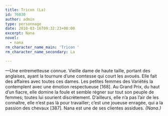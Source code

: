 ```yaml
---
title: Tricon (La)
id: 76030
author: admin
type: personnage
date: 2010-03-16T09:32:23+00:00
excerpt: Nana
novel:
  - nana
rm_character_name_main: 'Tricon '
rm_character_name_secondary: La

---
```

—Une entremetteuse connue. Vieille dame de haute taille, portant des anglaises, ayant la tournure d&rsquo;une comtesse qui court les avoués. Elle fait des affaires avec toutes ces dames. Les petites femmes des Variétés la contemplent avec une émotion respectueuse [168]. Au Grand Prix, du haut d&rsquo;un fiacre, elle domine la foule et semble régner sur tout son peuple de femmes; toutes lui sourient discrètement. D&rsquo;ailleurs, elle n&rsquo;a pas l&rsquo;air de les connaître, elle n&rsquo;est pas là pour travailler; c&rsquo;est une joueuse enragée, qui a la passion des chevaux [387]. Nana est une de ses clientes assidues. _(Nana.)_